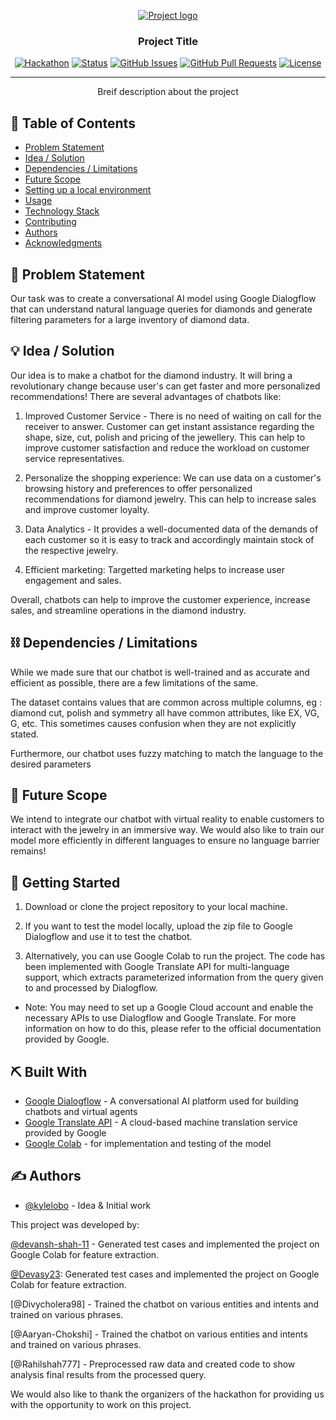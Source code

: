 <p align="center">
  <a href="" rel="noopener">
 <img src="https://i.imgur.com/AZ2iWek.png" alt="Project logo"></a>
</p>
<h3 align="center">Project Title</h3>

<div align="center">

[![Hackathon](https://img.shields.io/badge/MINeD-Hackathon-orange.svg)](https://www.mined2023.tech/)
[![Status](https://img.shields.io/badge/status-active-success.svg)]()
[![GitHub Issues](https://img.shields.io/github/issues/kylelobo/The-Documentation-Compendium.svg)](https://github.com/kylelobo/The-Documentation-Compendium/issues)
[![GitHub Pull Requests](https://img.shields.io/github/issues-pr/kylelobo/The-Documentation-Compendium.svg)](https://github.com/kylelobo/The-Documentation-Compendium/pulls)
[![License](https://img.shields.io/badge/UN-license-blue.svg)](LICENSE.md)

</div>

---

<p align="center"> Breif description about the project
    <br> 
</p>

## 📝 Table of Contents

- [Problem Statement](#problem_statement)
- [Idea / Solution](#idea)
- [Dependencies / Limitations](#limitations)
- [Future Scope](#future_scope)
- [Setting up a local environment](#getting_started)
- [Usage](#usage)
- [Technology Stack](#tech_stack)
- [Contributing](../CONTRIBUTING.md)
- [Authors](#authors)
- [Acknowledgments](#acknowledgments)

## 🧐 Problem Statement <a name = "problem_statement"></a>

Our task was to create a conversational AI model using Google Dialogflow that can understand natural language queries for diamonds and generate filtering parameters for a large inventory of diamond data.

## 💡 Idea / Solution <a name = "idea"></a>

Our idea is to make a chatbot for the diamond industry. It will bring a revolutionary change because user's can get faster and more personalized recommendations! There are several advantages of chatbots like:

1) Improved Customer Service - There is no need of waiting on call for the receiver to answer. Customer can get instant assistance regarding the shape, size, cut, polish and pricing of the jewellery. This can help to improve customer satisfaction and reduce the workload on customer service representatives.

2) Personalize the shopping experience: We can use data on a customer's browsing history and preferences to offer personalized recommendations for diamond jewelry. This can help to increase sales and improve customer loyalty.

3) Data Analytics - It provides a well-documented data of the demands of each customer so it is easy to track and accordingly maintain stock of the respective jewelry.

4) Efficient marketing: Targetted marketing helps to increase user engagement and sales.

Overall, chatbots can help to improve the customer experience, increase sales, and streamline operations in the diamond industry.

## ⛓️ Dependencies / Limitations <a name = "limitations"></a>

While we made sure that our chatbot is well-trained and as accurate and efficient as possible, there are a few limitations of the same.

The dataset contains values that are common across multiple columns, eg : diamond cut, polish and symmetry all have common attributes, like EX, VG, G, etc. This sometimes causes confusion when they are not explicitly stated.

Furthermore, our chatbot uses fuzzy matching to match the language to the desired parameters 


## 🚀 Future Scope <a name = "future_scope"></a>

We intend to integrate our chatbot with virtual reality to enable customers to interact with the jewelry in an immersive way. We would also like to train our model more efficiently in different languages to ensure no language barrier remains!

## 🏁 Getting Started <a name = "getting_started"></a>


1. Download or clone the project repository to your local machine.

2. If you want to test the model locally, upload the zip file to Google Dialogflow and use it to test the chatbot.

3. Alternatively, you can use Google Colab to run the project. The code has been implemented with Google Translate API for multi-language support, which extracts parameterized information from the query given to and processed by Dialogflow.


- Note: You may need to set up a Google Cloud account and enable the necessary APIs to use Dialogflow and Google Translate. For more information on how to do this, please refer to the official documentation provided by Google.





## ⛏️ Built With <a name = "tech_stack"></a>

- [Google Dialogflow](https://dialogflow.cloud.google.com/) - A conversational AI platform used for building chatbots and virtual agents
- [Google Translate API](https://expressjs.com/) - A cloud-based machine translation service provided by Google
- [Google Colab](https://vuejs.org/) -  for implementation and testing of the model


## ✍️ Authors <a name = "authors"></a>

- [@kylelobo](https://github.com/kylelobo) - Idea & Initial work

This project was developed by:

[@devansh-shah-11](https://github.com/devansh-shah-11) - Generated test cases and implemented the project on Google Colab for feature extraction.

[@Devasy23](https://github.com/devasy23): Generated test cases and implemented the project on Google Colab for feature extraction.

[@Divycholera98] - Trained the chatbot on various entities and intents and trained on various phrases.

[@Aaryan-Chokshi] - Trained the chatbot on various entities and intents and trained on various phrases.

[@Rahilshah777] - Preprocessed raw data and created code to show analysis final results from the processed query.


We would also like to thank the organizers of the hackathon for providing us with the opportunity to work on this project.





